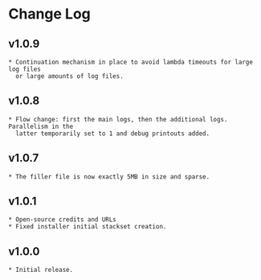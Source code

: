 # Change Log

## v1.0.9
    * Continuation mechanism in place to avoid lambda timeouts for large log files
      or large amounts of log files.

## v1.0.8
    * Flow change: first the main logs, then the additional logs. Parallelism in the
      latter temporarily set to 1 and debug printouts added.

## v1.0.7
    * The filler file is now exactly 5MB in size and sparse.

## v1.0.1
    * Open-source credits and URLs
    * Fixed installer initial stackset creation.

## v1.0.0
    * Initial release.
